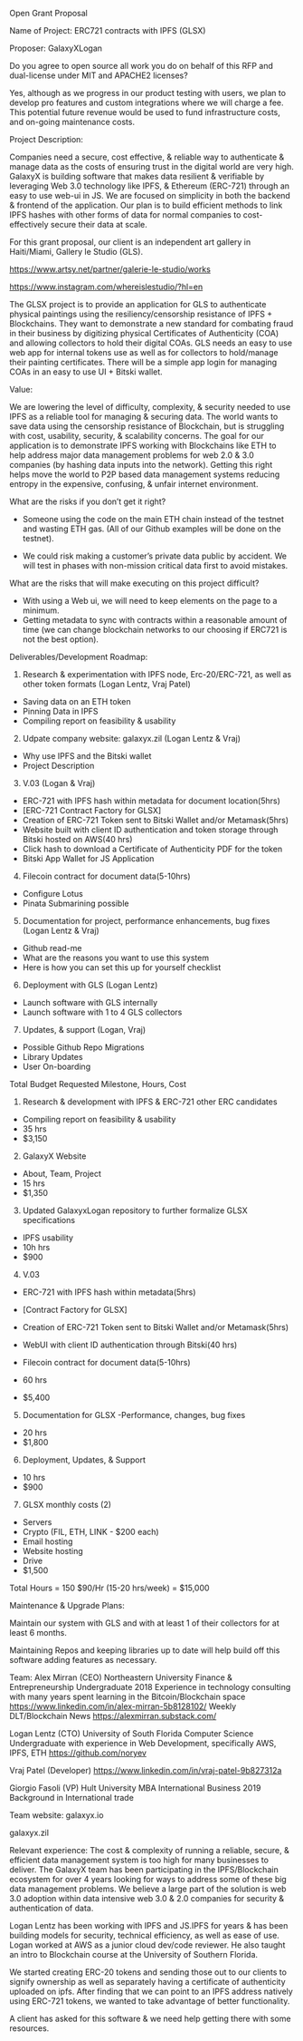 Open Grant Proposal

Name of Project:  ERC721 contracts with IPFS (GLSX)

Proposer: GalaxyXLogan

Do you agree to open source all work you do on behalf of this RFP and dual-license under MIT and APACHE2 licenses?

Yes, although as we progress in our product testing with users, we plan to develop pro features and custom integrations where we will charge a fee. This potential future revenue would be used to fund infrastructure costs, and on-going maintenance costs. 

Project Description: 

Companies need a secure, cost effective, & reliable way to authenticate & manage data as the costs of ensuring trust in the digital world are very high. GalaxyX is building software that makes data resilient & verifiable by leveraging Web 3.0 technology like IPFS, & Ethereum (ERC-721) through an easy to use web-ui in JS. We are focused on simplicity in both the backend & frontend of the application. Our plan is to build efficient methods to link IPFS hashes with other forms of data for normal companies to cost-effectively secure their data at scale.

For this grant proposal, our client is an independent art gallery in Haiti/Miami, Gallery le Studio (GLS). 

https://www.artsy.net/partner/galerie-le-studio/works

https://www.instagram.com/whereislestudio/?hl=en

The GLSX project is to provide an application for GLS to authenticate physical paintings using the resiliency/censorship resistance of IPFS + Blockchains. They want to demonstrate a new standard for combating fraud in their business by digitizing physical Certificates of Authenticity (COA) and allowing collectors to hold their digital COAs. GLS needs an easy to use web app for internal tokens use as well as for collectors to hold/manage their painting certificates. There will be a simple app login for managing COAs in an easy to use UI + Bitski wallet.


Value:

We are lowering the level of difficulty, complexity, & security needed to use IPFS as a reliable tool for managing & securing data. The world wants to save data using the censorship resistance of Blockchain, but is struggling with cost, usability, security, & scalability concerns. The goal for our application is to demonstrate IPFS working with Blockchains like ETH to help address major data management problems for web 2.0 & 3.0 companies (by hashing data inputs into the network). Getting this right helps move the world to P2P based data management systems reducing entropy in the expensive, confusing, & unfair internet environment. 

What are the risks if you don’t get it right?
- Someone using the code on the main ETH chain instead of the testnet and wasting ETH gas. (All of our Github examples will be done on the testnet). 

- We could risk making a customer’s private data public by accident. We will test in phases with non-mission critical data first to avoid mistakes. 

What are the risks that will make executing on this project difficult?
- With using a Web ui, we will need to keep elements on the page to a minimum. 
- Getting metadata to sync with contracts within a reasonable amount of time (we can change blockchain networks to our choosing if ERC721 is not the best option).


Deliverables/Development Roadmap:

1) Research & experimentation with IPFS node, Erc-20/ERC-721, as well as other token formats (Logan Lentz, Vraj Patel)
- Saving data on an ETH token
- Pinning Data in IPFS
- Compiling report on feasibility & usability


2) Udpate company website: galaxyx.zil (Logan Lentz & Vraj)
- Why use IPFS and the Bitski wallet
- Project Description


3) V.03 (Logan & Vraj)
- ERC-721 with IPFS hash within metadata for document location(5hrs)
- [ERC-721 Contract Factory for GLSX]
- Creation of ERC-721 Token sent to Bitski Wallet and/or Metamask(5hrs)
- Website built with client ID authentication and token storage through Bitski hosted on AWS(40 hrs)
- Click hash to download a Certificate of Authenticity PDF for the token
- Bitski App Wallet for JS Application 

4) Filecoin contract for document data(5-10hrs)
- Configure Lotus
- Pinata Submarining possible


5) Documentation for project, performance enhancements, bug fixes (Logan Lentz & Vraj)
- Github read-me
- What are the reasons you want to use this system
- Here is how you can set this up for yourself checklist 	


6) Deployment with GLS (Logan Lentz)
- Launch software with GLS internally 
- Launch software with 1 to 4 GLS collectors 


7) Updates, & support (Logan, Vraj)
- Possible Github Repo Migrations
- Library Updates
- User On-boarding

Total Budget Requested
Milestone, Hours, Cost
1) Research & development with IPFS & ERC-721 other ERC candidates 
- Compiling report on feasibility & usability
- 35 hrs
- $3,150

2) GalaxyX Website
- About, Team, Project
- 15 hrs 
- $1,350

3) Updated GalaxyxLogan repository to further formalize GLSX specifications
- IPFS usability
- 10h hrs
- $900

4) V.03 
- ERC-721 with IPFS hash within metadata(5hrs)
- [Contract Factory for GLSX]

- Creation of ERC-721 Token sent to Bitski Wallet and/or Metamask(5hrs)

- WebUI with client ID authentication through Bitski(40 hrs)

- Filecoin contract for document data(5-10hrs)
- 60 hrs 
- $5,400

5) Documentation for GLSX
-Performance, changes, bug fixes  
- 20 hrs
- $1,800

6) Deployment, Updates, & Support 
- 10 hrs
- $900

7)  GLSX monthly costs (2) 
- Servers
- Crypto (FIL, ETH, LINK - $200 each)
- Email hosting
- Website hosting
- Drive 
- $1,500

Total Hours = 150
$90/Hr (15-20 hrs/week)
= $15,000

Maintenance & Upgrade Plans:

Maintain our system with GLS and with at least 1 of their collectors for at least 6 months.

Maintaining Repos and keeping libraries up to date will help build off this software adding features as necessary. 


Team:
Alex Mirran (CEO)
Northeastern University Finance & Entrepreneurship Undergraduate 2018
Experience in technology consulting with many years spent learning in the Bitcoin/Blockchain space 
https://www.linkedin.com/in/alex-mirran-5b8128102/
Weekly DLT/Blockchain News https://alexmirran.substack.com/

Logan Lentz (CTO)
University of South Florida Computer Science Undergraduate with experience in Web Development, specifically AWS, IPFS, ETH
https://github.com/noryev


Vraj Patel (Developer)
https://www.linkedin.com/in/vraj-patel-9b827312a

 
Giorgio Fasoli (VP) 
Hult University MBA International Business 2019
Background in International trade 


Team website:
galaxyx.io

galaxyx.zil

Relevant experience:
The cost & complexity of running a reliable, secure, & efficient data management system is too high for many businesses to deliver. The GalaxyX team has been participating in the IPFS/Blockchain ecosystem for over 4 years looking for ways to address some of these big data management problems. We believe a large part of the solution is web 3.0 adoption within data intensive web 3.0 & 2.0 companies for security & authentication of data.  

Logan Lentz has been working with IPFS and JS.IPFS for years & has been building models for security, technical efficiency, as well as ease of use. Logan worked at AWS as a junior cloud dev/code reviewer. He also taught an intro to Blockchain course at the University of Southern Florida.

We started creating ERC-20 tokens and sending those out to our clients to signify ownership as well as separately having a certificate of authenticity uploaded on ipfs. After finding that we can point to an IPFS address natively using ERC-721 tokens, we wanted to take advantage of better functionality. 

A client has asked for this software & we need help getting there with some resources. 
